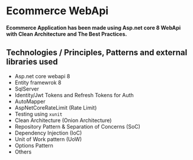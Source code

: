 # Ecommerce WebApi 

#### Ecommerce Application has been made using Asp.net core 8 WebApi with Clean Architecture and The Best Practices.

## Technologies / Principles, Patterns and external libraries used  

- Asp.net core webapi 8
- Entity framewrok 8
- SqlServer
- Identity/Jwt Tokens and Refresh Tokens for Auth
- AutoMapper
- AspNetCoreRateLimit (Rate Limit)
- Testing using `xunit`
- Clean Architecture (Onion Architecture)
- Repository Pattern & Separation of Concerns (SoC)
- Dependency Injection (IoC)
- Unit of Work pattern (UoW)
- Options Pattern
- Others
